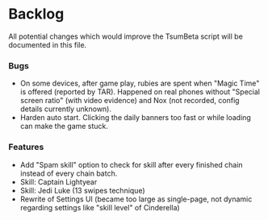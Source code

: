 # Backlog

All potential changes which would improve the TsumBeta script will be documented in this file.

### Bugs
- On some devices, after game play, rubies are spent when "Magic Time" is offered (reported by TAR). Happened on real phones without "Special screen ratio" (with video evidence) and Nox (not recorded, config details currently unknown). 
- Harden auto start. Clicking the daily banners too fast or while loading can make the game stuck.

### Features
- Add "Spam skill" option to check for skill after every finished chain instead of every chain batch.
- Skill: Captain Lightyear
- Skill: Jedi Luke (13 swipes technique)
- Rewrite of Settings UI (became too large as single-page, not dynamic regarding settings like "skill level" of Cinderella)
